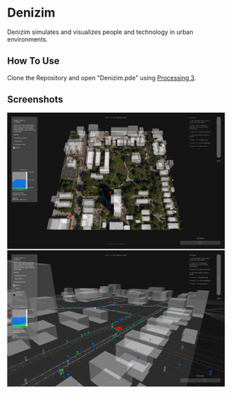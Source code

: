 # Denizim
Denizim simulates and visualizes people and technology in urban environments.

## How To Use
Clone the Repository and open "Denizim.pde" using [Processing 3](https://processing.org/download/).

## Screenshots
![Denizim Beacon Simulator](/screenshots/Screen%20Shot%202018-03-05%20at%2012.30.56%20PM.png?raw=false)
![Denizim Beacon Simulator](/screenshots/Screen%20Shot%202018-03-05%20at%2012.31.30%20PM.png?raw=false)

